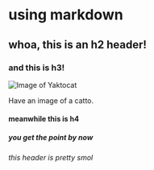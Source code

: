 # using markdown

## whoa, this is an h2 header!

### and this is h3!

![Image of Yaktocat](https://octodex.github.com/images/yaktocat.png)

Have an image of a catto.

#### meanwhile this is h4

##### you get the point by now

###### this header is pretty smol
